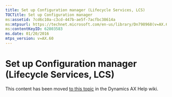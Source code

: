 ```yaml
---
title: Set up Configuration manager (Lifecycle Services, LCS)
TOCTitle: Set up Configuration manager
ms:assetid: 7cd6c10a-c3cd-447b-ae5f-7acfbc38614a
ms:mtpsurl: https://technet.microsoft.com/en-us/library/Dn798968(v=AX.60)
ms:contentKeyID: 62803583
ms.date: 01/20/2016
mtps_version: v=AX.60
---
```


# Set up Configuration manager (Lifecycle Services, LCS) 


This content has been moved [to this topic](https://ax.help.dynamics.com/en/wiki/set-up-configuration-manager-lifecycle-services-lcs/) in the Dynamics AX Help wiki.

  



